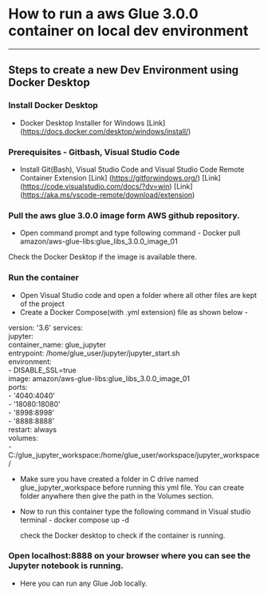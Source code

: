 # How to run a aws Glue 3.0.0 container on local dev environment  
***
## Steps to create a new Dev Environment using Docker Desktop
### Install Docker Desktop  
* Docker Desktop Installer for Windows 
[Link] (https://docs.docker.com/desktop/windows/install/)
### Prerequisites - Gitbash, Visual Studio Code
* Install Git(Bash), Visual Studio Code and Visual Studio Code Remote Container Extension
[Link] (https://gitforwindows.org/)
[Link] (https://code.visualstudio.com/docs/?dv=win)
[Link] (https://aka.ms/vscode-remote/download/extension)
### Pull the aws glue 3.0.0 image form AWS github repository. 
* Open command prompt and type following command - 
 Docker pull amazon/aws-glue-libs:glue_libs_3.0.0_image_01  

 Check the Docker Desktop if the image is available there. 
### Run the container 
* Open Visual Studio code and open a folder where all other files are kept of the project
* Create a Docker Compose(with .yml extension) file as shown below -  
 
version: '3.6'
services:  
  jupyter:  
    container_name: glue_jupyter  
    entrypoint: /home/glue_user/jupyter/jupyter_start.sh  
    environment:   
      - DISABLE_SSL=true  
    image: amazon/aws-glue-libs:glue_libs_3.0.0_image_01  
    ports:  
      - '4040:4040'  
      - '18080:18080'  
      - '8998:8998'  
      - '8888:8888'  
    restart: always  
    volumes:  
      - C:/glue_jupyter_workspace:/home/glue_user/workspace/jupyter_workspace/  
            
* Make sure you have created a folder in C drive named glue_jupyter_workspace before running this yml file. You can create folder anywhere then give the path in the Volumes section. 
* Now to run this container type the following command in Visual studio terminal - 
  docker compose up -d   
  
  check the Docker desktop to check if the container is running. 
### Open localhost:8888 on your browser where you can see the Jupyter notebook is running.  

 * Here you can run any Glue Job locally. 
